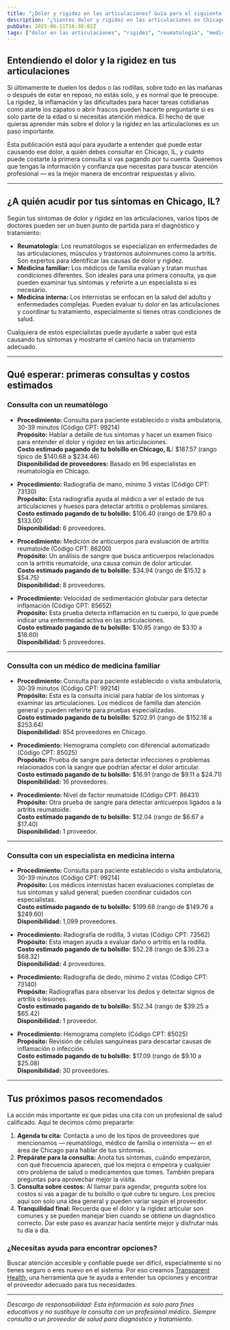 ```yaml
---
title: "¿Dolor y rigidez en las articulaciones? Guía para el siguiente paso en tu cuidado de salud en Chicago, IL"
description: "¿Sientes dolor y rigidez en las articulaciones en Chicago? Aprende a quién acudir, qué esperar y los costos aproximados de la primera consulta cerca de ti."
pubDate: 2025-06-11T16:38:02Z
tags: ["dolor en las articulaciones", "rigidez", "reumatología", "medicina familiar", "medicina interna", "cuidado de salud en Chicago", "costos de salud", "síntomas de artritis"]
---
```


## Entendiendo el dolor y la rigidez en tus articulaciones

Si últimamente te duelen los dedos o las rodillas, sobre todo en las mañanas o después de estar en reposo, no estás solo, y es normal que te preocupe. La rigidez, la inflamación y las dificultades para hacer tareas cotidianas como atarte los zapatos o abrir frascos pueden hacerte preguntarte si es solo parte de la edad o si necesitas atención médica. El hecho de que quieras aprender más sobre el dolor y la rigidez en las articulaciones es un paso importante.

Esta publicación está aquí para ayudarte a entender qué puede estar causando ese dolor, a quién debes consultar en Chicago, IL, y cuánto puede costarte la primera consulta si vas pagando por tu cuenta. Queremos que tengas la información y confianza que necesitas para buscar atención profesional — es la mejor manera de encontrar respuestas y alivio.

---

## ¿A quién acudir por tus síntomas en Chicago, IL?

Según tus síntomas de dolor y rigidez en las articulaciones, varios tipos de doctores pueden ser un buen punto de partida para el diagnóstico y tratamiento:

- **Reumatología:** Los reumatólogos se especializan en enfermedades de las articulaciones, músculos y trastornos autoinmunes como la artritis. Son expertos para identificar las causas de dolor y rigidez.
- **Medicina familiar:** Los médicos de familia evalúan y tratan muchas condiciones diferentes. Son ideales para una primera consulta, ya que pueden examinar tus síntomas y referirte a un especialista si es necesario.
- **Medicina interna:** Los internistas se enfocan en la salud del adulto y enfermedades complejas. Pueden evaluar tu dolor en las articulaciones y coordinar tu tratamiento, especialmente si tienes otras condiciones de salud.

Cualquiera de estos especialistas puede ayudarte a saber qué está causando tus síntomas y mostrarte el camino hacia un tratamiento adecuado.

---

## Qué esperar: primeras consultas y costos estimados

### Consulta con un reumatólogo

- **Procedimiento:** Consulta para paciente establecido o visita ambulatoria, 30-39 minutos (Código CPT: 99214)  
  **Propósito:** Hablar a detalle de tus síntomas y hacer un examen físico para entender el dolor y rigidez en las articulaciones.  
  **Costo estimado pagando de tu bolsillo en Chicago, IL:** $187.57 (rango típico de $140.68 a $234.46)  
  **Disponibilidad de proveedores:** Basado en 96 especialistas en reumatología en Chicago.

- **Procedimiento:** Radiografía de mano, mínimo 3 vistas (Código CPT: 73130)  
  **Propósito:** Esta radiografía ayuda al médico a ver el estado de tus articulaciones y huesos para detectar artritis o problemas similares.  
  **Costo estimado pagando de tu bolsillo:** $106.40 (rango de $79.80 a $133.00)  
  **Disponibilidad:** 6 proveedores.

- **Procedimiento:** Medición de anticuerpos para evaluación de artritis reumatoide (Código CPT: 86200)  
  **Propósito:** Un análisis de sangre que busca anticuerpos relacionados con la artritis reumatoide, una causa común de dolor articular.  
  **Costo estimado pagando de tu bolsillo:** $34.94 (rango de $15.12 a $54.75)  
  **Disponibilidad:** 8 proveedores.

- **Procedimiento:** Velocidad de sedimentación globular para detectar inflamación (Código CPT: 85652)  
  **Propósito:** Esta prueba detecta inflamación en tu cuerpo, lo que puede indicar una enfermedad activa en las articulaciones.  
  **Costo estimado pagando de tu bolsillo:** $10.85 (rango de $3.10 a $18.60)  
  **Disponibilidad:** 5 proveedores.

---

### Consulta con un médico de medicina familiar

- **Procedimiento:** Consulta para paciente establecido o visita ambulatoria, 30-39 minutos (Código CPT: 99214)  
  **Propósito:** Esta es la consulta inicial para hablar de los síntomas y examinar las articulaciones. Los médicos de familia dan atención general y pueden referirte para pruebas especializadas.  
  **Costo estimado pagando de tu bolsillo:** $202.91 (rango de $152.18 a $253.64)  
  **Disponibilidad:** 854 proveedores en Chicago.

- **Procedimiento:** Hemograma completo con diferencial automatizado (Código CPT: 85025)  
  **Propósito:** Prueba de sangre para detectar infecciones o problemas relacionados con la sangre que podrían afectar el dolor articular.  
  **Costo estimado pagando de tu bolsillo:** $16.91 (rango de $9.11 a $24.71)  
  **Disponibilidad:** 16 proveedores.

- **Procedimiento:** Nivel de factor reumatoide (Código CPT: 86431)  
  **Propósito:** Otra prueba de sangre para detectar anticuerpos ligados a la artritis reumatoide.  
  **Costo estimado pagando de tu bolsillo:** $12.04 (rango de $6.67 a $17.40)  
  **Disponibilidad:** 1 proveedor.

---

### Consulta con un especialista en medicina interna

- **Procedimiento:** Consulta para paciente establecido o visita ambulatoria, 30-39 minutos (Código CPT: 99214)  
  **Propósito:** Los médicos internistas hacen evaluaciones completas de tus síntomas y salud general; pueden coordinar cuidados con especialistas.  
  **Costo estimado pagando de tu bolsillo:** $199.68 (rango de $149.76 a $249.60)  
  **Disponibilidad:** 1,099 proveedores.

- **Procedimiento:** Radiografía de rodilla, 3 vistas (Código CPT: 73562)  
  **Propósito:** Esta imagen ayuda a evaluar daño o artritis en la rodilla.  
  **Costo estimado pagando de tu bolsillo:** $52.28 (rango de $36.23 a $68.32)  
  **Disponibilidad:** 4 proveedores.

- **Procedimiento:** Radiografía de dedo, mínimo 2 vistas (Código CPT: 73140)  
  **Propósito:** Radiografías para observar los dedos y detectar signos de artritis o lesiones.  
  **Costo estimado pagando de tu bolsillo:** $52.34 (rango de $39.25 a $65.42)  
  **Disponibilidad:** 1 proveedor.

- **Procedimiento:** Hemograma completo (Código CPT: 85025)  
  **Propósito:** Revisión de células sanguíneas para descartar causas de inflamación o infección.  
  **Costo estimado pagando de tu bolsillo:** $17.09 (rango de $9.10 a $25.08)  
  **Disponibilidad:** 30 proveedores.

---

## Tus próximos pasos recomendados

La acción más importante es que pidas una cita con un profesional de salud calificado. Aquí te decimos cómo prepararte:

1. **Agenda tu cita:** Contacta a uno de los tipos de proveedores que mencionamos — reumatólogo, médico de familia o internista — en el área de Chicago para hablar de tus síntomas.
2. **Prepárate para la consulta:** Anota tus síntomas, cuándo empezaron, con qué frecuencia aparecen, qué los mejora o empeora y cualquier otro problema de salud o medicamentos que tomes. También prepara preguntas para aprovechar mejor la visita.
3. **Consulta sobre costos:** Al llamar para agendar, pregunta sobre los costos si vas a pagar de tu bolsillo o qué cubre tu seguro. Los precios aquí son solo una idea general y pueden variar según el proveedor.
4. **Tranquilidad final:** Recuerda que el dolor y la rigidez articular son comunes y se pueden manejar bien cuando se obtiene un diagnóstico correcto. Dar este paso es avanzar hacia sentirte mejor y disfrutar más tu día a día.

### ¿Necesitas ayuda para encontrar opciones?

Buscar atención accesible y confiable puede ser difícil, especialmente si no tienes seguro o eres nuevo en el sistema. Por eso creamos [Transparent Health](https://transparenthealth.ai), una herramienta que te ayuda a entender tus opciones y encontrar el proveedor adecuado para tus necesidades.

---

*Descargo de responsabilidad: Esta información es solo para fines educativos y no sustituye la consulta con un profesional médico. Siempre consulta a un proveedor de salud para diagnóstico y tratamiento.*